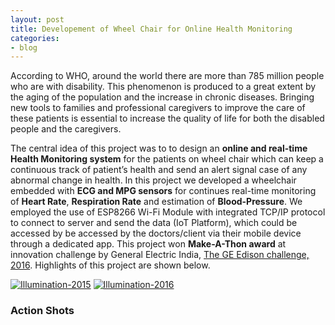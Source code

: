 ```yaml
---
layout: post
title: Developement of Wheel Chair for Online Health Monitoring
categories:
- blog
---
```


According to WHO, around the world there are more than 785 million people who are with disability. This phenomenon is produced to a great extent by the aging of the population and the increase in chronic diseases. Bringing new tools to families and professional caregivers to improve the care of these patients is essential to increase the quality of life for both the disabled people and the caregivers.

The central idea of this project was to to design an **online and real-time Health Monitoring system** for the patients on wheel chair which can keep a continuous track of patient’s health and send an alert signal case of any abnormal change in health. In this project we developed a wheelchair embedded with **ECG and MPG sensors** for continues real-time monitoring of **Heart Rate**, **Respiration Rate** and estimation of **Blood-Pressure**. We employed the use of ESP8266 Wi-Fi Module with integrated TCP/IP protocol to connect to server and send the data (IoT Platform), which could be accessed by be accessed by the doctors/client via their mobile device through a dedicated app. This project won **Make-A-Thon award** at innovation challenge by General Electric India, [The GE Edison challenge, 2016](https://www.ge.com/in/edisonchallenge). Highlights of this project are shown below.

[![Illumination-2015](https://img.shields.io/badge/view-live--demo-blue.svg?style=flat-square)](https://www.youtube.com/watch?v=3yshmCrNWtA)
[![Illumination-2016](https://img.shields.io/badge/view-live--demo-blue.svg?style=flat-square)](https://www.youtube.com/watch?v=tWqOgLh3O88&t=14s)

### Action Shots
![]()

